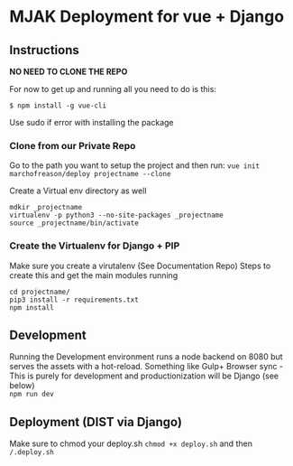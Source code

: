 # MJAK Deployment for vue + Django

## Instructions
**NO NEED TO CLONE THE REPO**

For now to get up and running all you need to do is this:
```
$ npm install -g vue-cli
```
Use sudo if error with installing the package

### Clone from our Private Repo
Go to the path you want to setup the project and then run:
`vue init marchofreason/deploy projectname --clone`

Create a Virtual env directory as well

``` 
mdkir _projectname
virtualenv -p python3 --no-site-packages _projectname
source _projectname/bin/activate
```

### Create the Virtualenv for Django + PIP
Make sure you create a virutalenv (See Documentation Repo)
Steps to create this and get the main modules running

```
cd projectname/
pip3 install -r requirements.txt
npm install
```
## Development
Running the Development environment runs a node backend on 8080 but serves the assets with a hot-reload. Something like Gulp+ Browser sync - This is purely for development and productionization will be Django (see below)                
`npm run dev`

## Deployment (DIST via Django)
Make sure to chmod your deploy.sh 
`chmod +x deploy.sh` and then `/.deploy.sh`